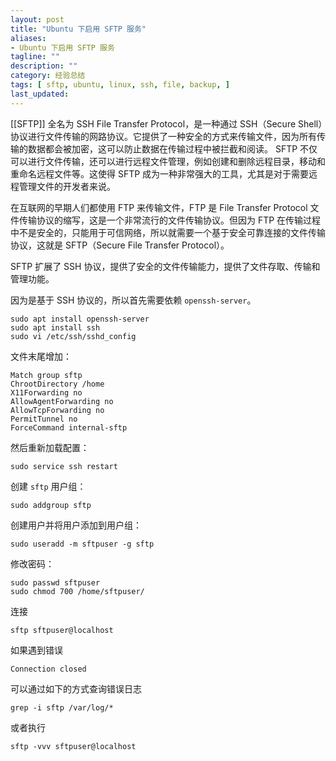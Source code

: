 ```yaml
---
layout: post
title: "Ubuntu 下启用 SFTP 服务"
aliases: 
- Ubuntu 下启用 SFTP 服务
tagline: ""
description: ""
category: 经验总结
tags: [ sftp, ubuntu, linux, ssh, file, backup, ]
last_updated:
---
```


[[SFTP]] 全名为 SSH File Transfer Protocol，是一种通过 SSH（Secure Shell）协议进行文件传输的网路协议。它提供了一种安全的方式来传输文件，因为所有传输的数据都会被加密，这可以防止数据在传输过程中被拦截和阅读。 SFTP 不仅可以进行文件传输，还可以进行远程文件管理，例如创建和删除远程目录，移动和重命名远程文件等。这使得 SFTP 成为一种非常强大的工具，尤其是对于需要远程管理文件的开发者来说。

在互联网的早期人们都使用 FTP 来传输文件，FTP 是 File Transfer Protocol 文件传输协议的缩写，这是一个非常流行的文件传输协议。但因为 FTP 在传输过程中不是安全的，只能用于可信网络，所以就需要一个基于安全可靠连接的文件传输协议，这就是 SFTP（Secure File Transfer Protocol）。

SFTP 扩展了 SSH 协议，提供了安全的文件传输能力，提供了文件存取、传输和管理功能。

因为是基于 SSH 协议的，所以首先需要依赖 `openssh-server`。

```
sudo apt install openssh-server
sudo apt install ssh
sudo vi /etc/ssh/sshd_config
```

文件末尾增加：

```
Match group sftp
ChrootDirectory /home
X11Forwarding no
AllowAgentForwarding no
AllowTcpForwarding no
PermitTunnel no
ForceCommand internal-sftp
```

然后重新加载配置：

```
sudo service ssh restart
```

创建 `sftp` 用户组：

```
sudo addgroup sftp
```

创建用户并将用户添加到用户组：

```
sudo useradd -m sftpuser -g sftp
```

修改密码：

```
sudo passwd sftpuser
sudo chmod 700 /home/sftpuser/
```

连接

```
sftp sftpuser@localhost
```

如果遇到错误

```
Connection closed
```

可以通过如下的方式查询错误日志

```
grep -i sftp /var/log/*
```

或者执行

```
sftp -vvv sftpuser@localhost
```
